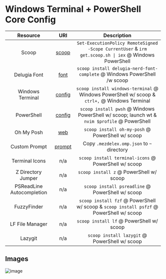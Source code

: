 # Windows Terminal + PowerShell Core Config

|         Resource          |                                                         URI                                                          |                                             Description                                                      |
| :-----------------------: | :------------------------------------------------------------------------------------------------------------------: | :----------------------------------------------------------------------------------------------------------: |
|           Scoop           |                                              [scoop](https://scoop.sh)                                               |     `Set-ExecutionPolicy RemoteSigned -Scope CurrentUser` & `irm get.scoop.sh \| iex` @ Windows PowerShell   |
|       Delugia Font        |                                    [font](https://github.com/adam7/delugia-code)                                     |                       `scoop install delugia-nerd-font-complete` @ Windows PowerShell /w scoop               |
|     Windows Terminal      |          [config](https://github.com/mezdelex/WindowsTerminalPowershellCoreConfig/blob/main/settings.jsonc)          |           `scoop install windows-terminal` @ Windows PowerShell w/ scoop & `ctrl+,` @ Windows Terminal       |
|        PowerShell         | [config](https://github.com/mezdelex/WindowsTerminalPowershellCoreConfig/blob/main/Microsoft.PowerShell_profile.ps1) |         `scoop install pwsh` @ Windows PowerShell w/ scoop; launch wt & `nvim $profile` @ PowerShell         |
|        Oh My Posh         |                                [web](https://ohmyposh.dev/docs/installation/windows)                                 |                             `scoop install oh-my-posh` @ PowerShell w/ scoop                                 |
|       Custom Prompt       |        [prompt](https://github.com/mezdelex/WindowsTerminalPowershellCoreConfig/blob/main/.mezdelex.omp.json)        |                               Copy `.mezdelex.omp.json` to `~` directory                                     |
|      Terminal Icons       |                                                         n/a                                                          |                           `scoop install terminal-icons` @ PowerShell w/ scoop                               |
|    Z Directory Jumper     |                                                         n/a                                                          |                                  `scoop install z` @ PowerShell w/ scoop                                     |
| PSReadLine Autocompletion |                                                         n/a                                                          |                             `scoop install psreadline` @ PowerShell w/ scoop                                 |
|        FuzzyFinder        |                                                         n/a                                                          |          `scoop install fzf` @ PowerShell w/ scoop & `scoop install psfzf` @ PowerShell w/ scoop             |
|     LF File Manager       |                                                         n/a                                                          |                                 `scoop install lf` @ PowerShell w/ scoop                                     |
|         Lazygit           |                                                         n/a                                                          |                               `scoop install lazygit` @ PowerShell w/ scoop                                  |

## Images
![image](https://github.com/mezdelex/WindowsTerminalPowerShellCoreConfig/assets/59997405/87f6703c-afb6-4c06-b05d-164b3a69222e)

